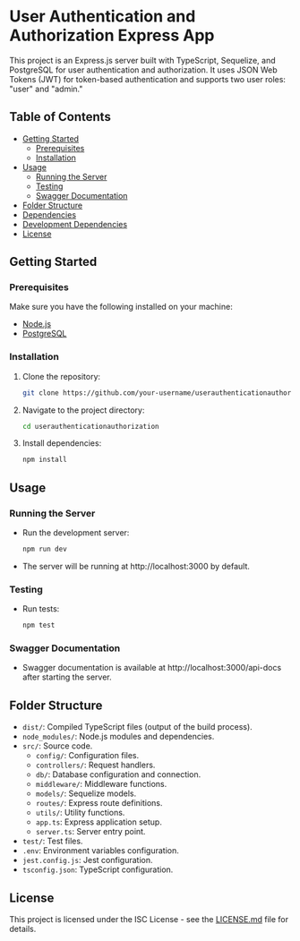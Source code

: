 
# User Authentication and Authorization Express App

This project is an Express.js server built with TypeScript, Sequelize, and PostgreSQL for user authentication and authorization. It uses JSON Web Tokens (JWT) for token-based authentication and supports two user roles: "user" and "admin."

## Table of Contents
- [Getting Started](#getting-started)
  - [Prerequisites](#prerequisites)
  - [Installation](#installation)
- [Usage](#usage)
  - [Running the Server](#running-the-server)
  - [Testing](#testing)
  - [Swagger Documentation](#swagger-documentation)
- [Folder Structure](#folder-structure)
- [Dependencies](#dependencies)
- [Development Dependencies](#development-dependencies)
- [License](#license)
  
## Getting Started

### Prerequisites
Make sure you have the following installed on your machine:
- [Node.js](https://nodejs.org/)
- [PostgreSQL](https://www.postgresql.org/)

### Installation
1. Clone the repository:
   ```bash
   git clone https://github.com/your-username/userauthenticationauthorization.git
   ```
2. Navigate to the project directory:
   ```bash
   cd userauthenticationauthorization
   ```
3. Install dependencies:
   ```bash
   npm install
   ```

## Usage

### Running the Server
- Run the development server:
  ```bash
  npm run dev
  ```
- The server will be running at http://localhost:3000 by default.

### Testing
- Run tests:
  ```bash
  npm test
  ```

### Swagger Documentation
- Swagger documentation is available at http://localhost:3000/api-docs after starting the server.

## Folder Structure
- `dist/`: Compiled TypeScript files (output of the build process).
- `node_modules/`: Node.js modules and dependencies.
- `src/`: Source code.
  - `config/`: Configuration files.
  - `controllers/`: Request handlers.
  - `db/`: Database configuration and connection.
  - `middleware/`: Middleware functions.
  - `models/`: Sequelize models.
  - `routes/`: Express route definitions.
  - `utils/`: Utility functions.
  - `app.ts`: Express application setup.
  - `server.ts`: Server entry point.
- `test/`: Test files.
- `.env`: Environment variables configuration.
- `jest.config.js`: Jest configuration.
- `tsconfig.json`: TypeScript configuration.

## License
This project is licensed under the ISC License - see the [LICENSE.md](LICENSE.md) file for details.
